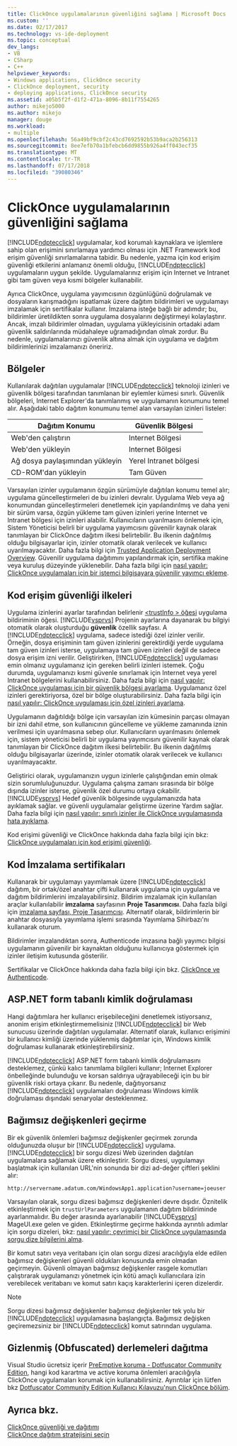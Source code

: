 ```yaml
---
title: ClickOnce uygulamalarının güvenliğini sağlama | Microsoft Docs
ms.custom: ''
ms.date: 02/17/2017
ms.technology: vs-ide-deployment
ms.topic: conceptual
dev_langs:
- VB
- CSharp
- C++
helpviewer_keywords:
- Windows applications, ClickOnce security
- ClickOnce deployment, security
- deploying applications, ClickOnce security
ms.assetid: a05b5f2f-d1f2-471a-8096-8b11f7554265
author: mikejo5000
ms.author: mikejo
manager: douge
ms.workload:
- multiple
ms.openlocfilehash: 56a49bf9cbf2c43cd7692592b53b9aca2b256313
ms.sourcegitcommit: 8ee7efb70a1bfebcb6dd9855b926a4ff043ecf35
ms.translationtype: MT
ms.contentlocale: tr-TR
ms.lasthandoff: 07/17/2018
ms.locfileid: "39080346"
---
```

# <a name="secure-clickonce-applications"></a>ClickOnce uygulamalarının güvenliğini sağlama
[!INCLUDE[ndptecclick](../deployment/includes/ndptecclick_md.md)] uygulamalar, kod korumalı kaynaklara ve işlemlere sahip olan erişimini sınırlamaya yardımcı olması için .NET Framework kod erişim güvenliği sınırlamalarına tabidir. Bu nedenle, yazma için kod erişim güvenliği etkilerini anlamanız önemli olduğu, [!INCLUDE[ndptecclick](../deployment/includes/ndptecclick_md.md)] uygulamaların uygun şekilde. Uygulamalarınız erişim için Internet ve Intranet gibi tam güven veya kısmi bölgeler kullanabilir.  
  
 Ayrıca ClickOnce, uygulama yayımcısının özgünlüğünü doğrulamak ve dosyaların karışmadığını ispatlamak üzere dağıtım bildirimleri ve uygulamayı imzalamak için sertifikalar kullanır. İmzalama isteğe bağlı bir adımdır; bu, bildirimler üretildikten sonra uygulama dosyalarını değiştirmeyi kolaylaştırır. Ancak, imzalı bildirimler olmadan, uygulama yükleyicisinin ortadaki adam güvenlik saldırılarında müdahaleye uğramadığından olmak zordur. Bu nedenle, uygulamalarınızı güvenlik altına almak için uygulama ve dağıtım bildirimlerinizi imzalamanızı öneririz.  
  
## <a name="zones"></a>Bölgeler  
 Kullanılarak dağıtılan uygulamalar [!INCLUDE[ndptecclick](../deployment/includes/ndptecclick_md.md)] teknoloji izinleri ve güvenlik bölgesi tarafından tanımlanan bir eylemler kümesi sınırlı. Güvenlik bölgeleri, Internet Explorer'da tanımlanmış ve uygulamanın konumunu temel alır. Aşağıdaki tablo dağıtım konumunu temel alan varsayılan izinleri listeler:  
  
|Dağıtım Konumu|Güvenlik Bölgesi|  
|-------------------------|-------------------|  
|Web'den çalıştırın|Internet Bölgesi|  
|Web'den yükleyin|Internet Bölgesi|  
|Ağ dosya paylaşımından yükleyin|Yerel Intranet bölgesi|  
|CD-ROM'dan yükleyin|Tam Güven|  
  
 Varsayılan izinler uygulamanın özgün sürümüyle dağıtılan konumu temel alır; uygulama güncelleştirmeleri de bu izinleri devralır. Uygulama Web veya ağ konumundan güncelleştirmeleri denetlemek için yapılandırılmış ve daha yeni bir sürüm varsa, özgün yükleme tam güven izinleri yerine Internet ve Intranet bölgesi için izinleri alabilir. Kullanıcıların uyarılmasını önlemek için, Sistem Yöneticisi belirli bir uygulama yayımcısını güvenilir kaynak olarak tanımlayan bir ClickOnce dağıtım ilkesi belirtebilir. Bu ilkenin dağıtılmış olduğu bilgisayarlar için, izinler otomatik olarak verilecek ve kullanıcı uyarılmayacaktır. Daha fazla bilgi için [Trusted Application Deployment Overview](../deployment/trusted-application-deployment-overview.md). Güvenilir uygulama dağıtımını yapılandırmak için, sertifika makine veya kuruluş düzeyinde yüklenebilir. Daha fazla bilgi için [nasıl yapılır: ClickOnce uygulamaları için bir istemci bilgisayara güvenilir yayımcı ekleme](../deployment/how-to-add-a-trusted-publisher-to-a-client-computer-for-clickonce-applications.md).  
  
## <a name="code-access-security-policies"></a>Kod erişim güvenliği ilkeleri  
 Uygulama izinlerini ayarlar tarafından belirlenir [ \<trustInfo > öğesi](../deployment/trustinfo-element-clickonce-application.md) uygulama bildiriminin öğesi. [!INCLUDE[vsprvs](../code-quality/includes/vsprvs_md.md)] Projenin ayarlarına dayanarak bu bilgiyi otomatik olarak oluşturduğu **güvenlik** özellik sayfası. A [!INCLUDE[ndptecclick](../deployment/includes/ndptecclick_md.md)] uygulama, sadece istediği özel izinler verilir. Örneğin, dosya erişiminin tam güven izinlerini gerektirdiği yerde uygulama tam güven izinleri isterse, uygulamaya tam güven izinleri değil de sadece dosya erişim izni verilir. Geliştirirken, [!INCLUDE[ndptecclick](../deployment/includes/ndptecclick_md.md)] uygulaması emin olmanız uygulamanız için gereken belirli izinleri istemek. Çoğu durumda, uygulamanızı kısmi güvenle sınırlamak için Internet veya yerel Intranet bölgelerini kullanabilirsiniz. Daha fazla bilgi için [nasıl yapılır: ClickOnce uygulaması için bir güvenlik bölgesi ayarlama](../deployment/how-to-set-a-security-zone-for-a-clickonce-application.md). Uygulamanız özel izinleri gerektiriyorsa, özel bir bölge oluşturabilirsiniz. Daha fazla bilgi için [nasıl yapılır: ClickOnce uygulaması için özel izinleri ayarlama](../deployment/how-to-set-custom-permissions-for-a-clickonce-application.md).  
  
 Uygulamanın dağıtıldığı bölge için varsayılan izin kümesinin parçası olmayan bir izni dahil etme, son kullanıcının güncelleme ve yükleme zamanında iznin verilmesi için uyarılmasına sebep olur. Kullanıcıların uyarılmasını önlemek için, sistem yöneticisi belirli bir uygulama yayımcısını güvenilir kaynak olarak tanımlayan bir ClickOnce dağıtım ilkesi belirtebilir. Bu ilkenin dağıtılmış olduğu bilgisayarlar üzerinde, izinler otomatik olarak verilecek ve kullanıcı uyarılmayacaktır.  
  
 Geliştirici olarak, uygulamanızın uygun izinlerle çalıştığından emin olmak sizin sorumluluğunuzdur. Uygulama çalışma zamanı sırasında bir bölge dışında izinler isterse, güvenlik özel durumu ortaya çıkabilir. [!INCLUDE[vsprvs](../code-quality/includes/vsprvs_md.md)] Hedef güvenlik bölgesinde uygulamanızda hata ayıklamak sağlar. ve güvenli uygulamalar geliştirme üzerine Yardım sağlar. Daha fazla bilgi için [nasıl yapılır: sınırlı izinler ile ClickOnce uygulamasında hata ayıklama](../deployment/how-to-debug-a-clickonce-application-with-restricted-permissions.md).  
  
 Kod erişimi güvenliği ve ClickOnce hakkında daha fazla bilgi için bkz: [ClickOnce uygulamaları için kod erişimi güvenliği](../deployment/code-access-security-for-clickonce-applications.md).  
  
## <a name="code-signing-certificates"></a>Kod İmzalama sertifikaları  
 Kullanarak bir uygulamayı yayımlamak üzere [!INCLUDE[ndptecclick](../deployment/includes/ndptecclick_md.md)] dağıtım, bir ortak/özel anahtar çifti kullanarak uygulama için uygulama ve dağıtım bildirimlerini imzalayabilirsiniz. Bildirim imzalamak için kullanılan araçlar kullanılabilir **imzalama** sayfasının **Proje Tasarımcısı**. Daha fazla bilgi için [imzalama sayfası, Proje Tasarımcısı](../ide/reference/signing-page-project-designer.md). Alternatif olarak, bildirimlerin bir anahtar dosyasıyla yayımlama işlemi sırasında Yayımlama Sihirbazı'nı kullanarak oturum.  
  
 Bildirimler imzalandıktan sonra, Authenticode imzasına bağlı yayımcı bilgisi uygulamanın güvenilir bir kaynaktan olduğunu kullanıcıya göstermek için izinler iletişim kutusunda gösterilir.  
  
 Sertifikalar ve ClickOnce hakkında daha fazla bilgi için bkz. [ClickOnce ve Authenticode](../deployment/clickonce-and-authenticode.md).  
  
## <a name="aspnet-form-based-authentication"></a>ASP.NET form tabanlı kimlik doğrulaması  
 Hangi dağıtımlara her kullanıcı erişebileceğini denetlemek istiyorsanız, anonim erişim etkinleştirmemelisiniz [!INCLUDE[ndptecclick](../deployment/includes/ndptecclick_md.md)] bir Web sunucusu üzerinde dağıtılan uygulamalar. Alternatif olarak, kullanıcı erişimini bir kullanıcı kimliği üzerinde yüklenmiş dağıtımlar için, Windows kimlik doğrulaması kullanarak etkinleştirebilirsiniz.  
  
 [!INCLUDE[ndptecclick](../deployment/includes/ndptecclick_md.md)] ASP.NET form tabanlı kimlik doğrulamasını desteklemez, çünkü kalıcı tanımlama bilgileri kullanır; Internet Explorer önbelleğinde bulunduğu ve korsan saldırıya uğrayabileceği için bu bir güvenlik riski ortaya çıkarır. Bu nedenle, dağıtıyorsanız [!INCLUDE[ndptecclick](../deployment/includes/ndptecclick_md.md)] uygulamaları doğrulaması Windows kimlik doğrulaması dışındaki senaryolar desteklenmez.  
  
## <a name="pass-arguments"></a>Bağımsız değişkenleri geçirme  
 Bir ek güvenlik önlemleri bağımsız değişkenler geçirmek zorunda olduğunuzda oluşur bir [!INCLUDE[ndptecclick](../deployment/includes/ndptecclick_md.md)] uygulama. [!INCLUDE[ndptecclick](../deployment/includes/ndptecclick_md.md)] bir sorgu dizesi Web üzerinden dağıtılan uygulamalara sağlamak üzere etkinleştirir. Sorgu dizesi, uygulamayı başlatmak için kullanılan URL'nin sonunda bir dizi ad-değer çiftleri şeklini alır:  
  
 `http://servername.adatum.com/WindowsApp1.application?username=joeuser`  
  
 Varsayılan olarak, sorgu dizesi bağımsız değişkenleri devre dışıdır. Öznitelik etkinleştirmek için `trustUrlParameters` uygulamanın dağıtım bildiriminde ayarlanmalıdır. Bu değer arasında ayarlanabilir [!INCLUDE[vsprvs](../code-quality/includes/vsprvs_md.md)] MageUI.exe gelen ve giden. Etkinleştirme geçirme hakkında ayrıntılı adımlar için sorgu dizeleri, bkz: [nasıl yapılır: çevrimiçi bir ClickOnce uygulamasında sorgu dize bilgilerini alma](../deployment/how-to-retrieve-query-string-information-in-an-online-clickonce-application.md).  
  
 Bir komut satırı veya veritabanı için olan sorgu dizesi aracılığıyla elde edilen bağımsız değişkenleri güvenli oldukları konusunda emin olmadan geçirmeyin. Güvenli olmayan bağımsız değişkenler rasgele komutları çalıştırarak uygulamanızı yönetmek için kötü amaçlı kullanıcılara izin verebilecek veritabanı ve komut satırı kaçış karakterlerini içeren dizelerdir.  
  
> [!NOTE]
>  Sorgu dizesi bağımsız değişkenler bağımsız değişkenler tek yolu bir [!INCLUDE[ndptecclick](../deployment/includes/ndptecclick_md.md)] uygulamasına başlangıçta. Bağımsız değişken geçiremezsiniz bir [!INCLUDE[ndptecclick](../deployment/includes/ndptecclick_md.md)] komut satırından uygulama.  
  
## <a name="deploying-obfuscated-assemblies"></a>Gizlenmiş (Obfuscated) derlemeleri dağıtma  
 Visual Studio ücretsiz içerir [PreEmptive koruma - Dotfuscator Community Edition](../ide/dotfuscator/index.md), hangi kod karartma ve active koruma önlemleri aracılığıyla ClickOnce uygulamaları korumak için kullanabilirsiniz.  Ayrıntılar için lütfen bkz [Dotfuscator Community Edition Kullanıcı Kılavuzu'nun ClickOnce bölüm](https://www.preemptive.com/dotfuscator/ce/docs/help/5.27/advanced_clickonce.html).

## <a name="see-also"></a>Ayrıca bkz.  
 [ClickOnce güvenliği ve dağıtımı](../deployment/clickonce-security-and-deployment.md)   
 [ClickOnce dağıtım stratejisini seçin](../deployment/choosing-a-clickonce-deployment-strategy.md)
